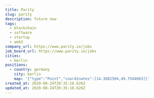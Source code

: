 ```yaml
---
title: Parity
slug: parity
description: future now
tags:
  - blockchain
  - software
  - startup
  - web3
company_url: https://www.parity.io/jobs
job_board_url: https://www.parity.io/jobs
cities:
  - berlin
positions:
  - country: germany
    city: berlin
    map: '{"type":"Point","coordinates":[14.3682504,49.7544603]}'
created_at: 2020-08-24T20:35:18.626Z
updated_at: 2020-08-24T20:35:18.626Z
---
```

